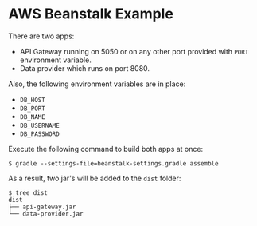 AWS Beanstalk Example
==

There are two apps: 

* API Gateway running on 5050 or on any other port provided with `PORT` environment variable. 
* Data provider which runs on port 8080. 

Also, the following environment variables are in place: 

* `DB_HOST`
* `DB_PORT`
* `DB_NAME`
* `DB_USERNAME`
* `DB_PASSWORD`

Execute the following command to build both apps at once: 

```shell
$ gradle --settings-file=beanstalk-settings.gradle assemble
```

As a result, two jar's will be added to the `dist` folder:

```shell
$ tree dist
dist
├── api-gateway.jar
└── data-provider.jar
```